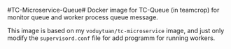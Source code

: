 #TC-Microservice-Queue#
Docker image for TC-Queue (in teamcrop) for monitor queue and worker process queue message.

This image is based on my `voduytuan/tc-microservice` image, and just only modify the `supervisord.conf` file for add programm for running workers.